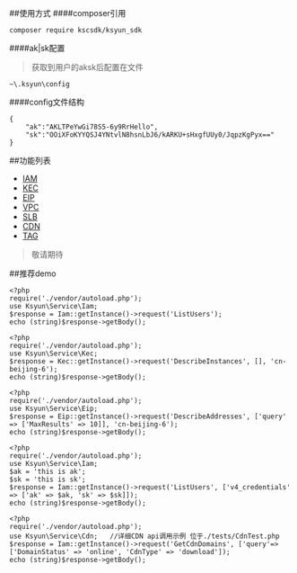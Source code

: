 ##使用方式
####composer引用
```
composer require kscsdk/ksyun_sdk
```
####ak|sk配置
>获取到用户的aksk后配置在文件
```
~\.ksyun\config
```
####config文件结构
```
{
    "ak":"AKLTPeYwGi78S5-6y9RrHello",
    "sk":"OOiXFoKYYQSJ4YNtvlN8hsnLbJ6/kARKU+sHxgfUUy0/JqpzKgPyx=="
}
```

##功能列表
- [IAM](http://www.ksyun.com/doc/art/id/1663)
- [KEC](http://www.ksyun.com/doc/art/id/1660)
- [EIP](http://www.ksyun.com/doc/art/id/1659)
- [VPC](http://www.ksyun.com/doc/art/id/1661)
- [SLB](http://www.ksyun.com/doc/art/id/1662)
- [CDN](https://docs.ksyun.com/read/latest/107/_book/index.html)
- [TAG](https://docs.ksyun.com/read/latest/90/_book/index.html)

>敬请期待

##推荐demo
```
<?php
require('./vendor/autoload.php');
use Ksyun\Service\Iam;
$response = Iam::getInstance()->request('ListUsers');
echo (string)$response->getBody();
```

```
<?php
require('./vendor/autoload.php');
use Ksyun\Service\Kec;
$response = Kec::getInstance()->request('DescribeInstances', [], 'cn-beijing-6');
echo (string)$response->getBody();
```

```
<?php
require('./vendor/autoload.php');
use Ksyun\Service\Eip;
$response = Eip::getInstance()->request('DescribeAddresses', ['query' => ['MaxResults' => 10]], 'cn-beijing-6');
echo (string)$response->getBody();
```

```
<?php
require('./vendor/autoload.php');
use Ksyun\Service\Iam;
$ak = 'this is ak';
$sk = 'this is sk';
$response = Iam::getInstance()->request('ListUsers', ['v4_credentials' => ['ak' => $ak, 'sk' => $sk]]);
echo (string)$response->getBody();
```

```
<?php
require('./vendor/autoload.php');
use Ksyun\Service\Cdn;   //详细CDN api调用示例 位于./tests/CdnTest.php
$response = Iam::getInstance()->request('GetCdnDomains', ['query'=>['DomainStatus' => 'online', 'CdnType' => 'download']);
echo (string)$response->getBody();
```

